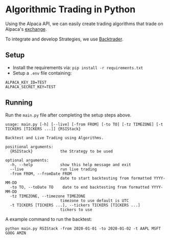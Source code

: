 # Algorithmic Trading in Python

Using the Alpaca API, we can easily create trading algorithms that trade on Alpaca's [exchange](https://www.alpaca.markets/).

To integrate and develop Strategies, we use [Backtrader](https://www.backtrader.com/).

## Setup

- Install the requirements via: `pip install -r requirements.txt`
- Setup a `.env` file containing:
```
ALPACA_KEY_ID=TEST
ALPACA_SECRET_KEY=TEST
```

## Running

Run the `main.py` file after completing the setup steps above.

```
usage: main.py [-h] [--live] [-from FROM] [-to TO] [-tz TIMEZONE] [-t TICKERS [TICKERS ...]] {RSIStack}

Backtest and Live Trading using Algorithms.

positional arguments:
  {RSIStack}            the Strategy to be used

optional arguments:
  -h, --help            show this help message and exit
  --live                run live trading
  -from FROM, --fromDate FROM
                        date to start backtesting from formatted YYYY-MM-DD
  -to TO, --toDate TO    date to end backtesting from formatted YYYY-MM-DD
  -tz TIMEZONE, --timezone TIMEZONE
                        timezone to use default is UTC
  -t TICKERS [TICKERS ...], --tickers TICKERS [TICKERS ...]
                        tickers to use
```

A example command to run the backtest:

```python main.py RSIStack -from 2020-01-01 -to 2020-01-02 -t AAPL MSFT GOOG AMZN```
